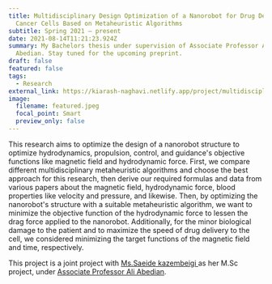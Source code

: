 ```yaml
---
title: Multidisciplinary Design Optimization of a Nanorobot for Drug Delivery to
  Cancer Cells Based on Metaheuristic Algorithms
subtitle: Spring 2021 – present
date: 2021-08-14T11:21:23.924Z
summary: My Bachelors thesis under supervision of Associate Professor Ali
  Abedian. Stay tuned for the upcoming preprint.
draft: false
featured: false
tags:
  - Research
external_link: https://kiarash-naghavi.netlify.app/project/multidisciplinary-design-optimization-of-a-nanorobot-for-drug-delivery-to-cancer-cells-based-on-genetic-algorithms/
image:
  filename: featured.jpeg
  focal_point: Smart
  preview_only: false
---
```

This research aims to optimize the design of a nanorobot structure to optimize hydrodynamics, propulsion, control, and guidance's objective functions like magnetic field and hydrodynamic force. First, we compare different multidisciplinary metaheuristic algorithms and choose the best approach for this research, then derive our required formulas and data from various papers about the magnetic field, hydrodynamic force, blood properties like velocity and pressure, and likewise. Then, by optimizing the nanorobot's structure with a suitable metaheuristic algorithm, we want to minimize the objective function of the hydrodynamic force to lessen the drag force applied to the nanorobot. Additionally, for the minor biological damage to the patient and to maximize the speed of drug delivery to the cell, we considered minimizing the target functions of the magnetic field and time, respectively.

This project is a joint project with [Ms.Saeide kazembeigi ](https://www.linkedin.com/in/saeide-kazembeigi/)as her M.Sc project, under [Associate Professor Ali Abedian](http://ae.sharif.edu/~portal/faculty/1921714931).